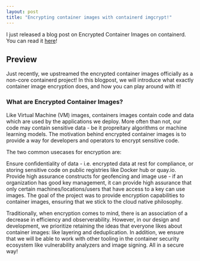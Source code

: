 ```yaml
---
layout: post
title: "Encrypting container images with containerd imgcrypt!"
---
```


I just released a blog post on Encrypted Container Images on containerd. You can read it [here](https://medium.com/p/3c07f8e8e8d4/)!


## Preview

Just recently, we upstreamed the encrypted container images officially as a non-core containerd project! In this blogpost, we will introduce what exactly container image encryption does, and how you can play around with it!

### What are Encrypted Container Images?

Like Virtual Machine (VM) images, containers images contain code and data which are used by the applications we deploy. More often than not, our code may contain sensitive data - be it propreitary algorithms or machine learning models. The motivation behind encrypted container images is to provide a way for developers and operators to encrypt sensitive code.

The two common usecases for encryption are:

Ensure confidentiality of data - i.e. encrypted data at rest for compliance, or storing sensitive code on public registries like Docker hub or quay.io.
Provide high assurance constructs for geofencing and image use - if an organization has good key management, it can provide high assurance that only certain machines/locations/users that have access to a key can use images.
The goal of the project was to provide encryption capabilities to container images, ensuring that we stick to the cloud native philosophy.

Traditionally, when encryption comes to mind, there is an association of a decrease in efficiency and observerability. However, in our design and development, we prioritize retaining the ideas that everyone likes about container images: like layering and deduplication. In addition, we ensure that we will be able to work with other tooling in the container security ecosystem like vulnerability analyzers and image signing. All in a secure way!

